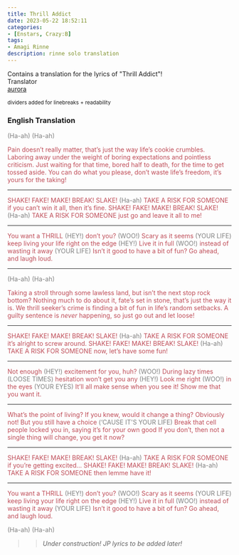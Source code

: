```yaml
---
title: Thrill Addict
date: 2023-05-22 18:52:11
categories:
- [Enstars, Crazy:B]
tags:
- Amagi Rinne
description: rinne solo translation
---
```


<div class="preview-wrapper reverse" style="--storyColor: #hex;--storyColor-rgb: r,g,b;--storyColor-h: hue;--storyColor-s: saturation%;--storyColor-l: lightness%;">
  <div class="grid-wrapper">
      <div class="preview-background" style="background-image: url('https://res.cloudinary.com/djq41tb84/image/upload/v1708144307/translation%20site/masterlist/nuwnwt4drgsfabuhvipq.png')"></div>
      <div class="preview-box" style="background: calc(var(--card-background) + 2%)">
          <div class="info-area">
              <div class="synopsis" style="width: 90%;">
                Contains a translation for the lyrics of "Thrill Addict"!
              </div>
          </div>
          <div class="info-item tl">
              <div class="label">
                  Translator
              </div>
              <div class="value">
                  <a href="https://twitter.com/azurecrystalz">aurora</a>
              </div>
            </div>
        </div>
  </div>
</div>

<!-- more -->

<div style="margin-top: 3%">
  <style>
    .hint--error.hint--top-left:before, .hint--error.hint--top-right:before, .hint--error.hint--top:before {
    border-top-color: #6a3446;
    }
    .hint--error:after {
    background-color: #6a3446;
    text-shadow: 0 -1px 0px #592726;
    }
    [character] {
      --dark-mode: hsl(var(--hue), 30%, 30%);
      display: flex;
    }
    [character]::before {
      position: absolute;
      margin-left: 75px;
    }
    [character] p {
      max-width: calc(100% - 75px);
      margin-left: 75px;
      color: inherit;
    }
    :root[theme='dark'] [character] p {
      background: var(--dark-mode);
    }
    :root[theme='dark'] [character] p .thought {
      color: #9f9fff;
    }
    :root[theme='light'] [character] p {
      background: var(--light-mode);
    }
    [character] p:first-child {
      margin-top: 20px;
      border-top-left-radius: 0px;
    }
    [character] p:first-child::before {
      position: absolute;
      left: 0;
    }
    [character]::after {
      display: none;
      left: 65px;
      top: 37px;
    }
    .msr-narration {
      display: flex;
      align-items: center;
      margin: 20px 0px;
      gap: 5px;
    }
    .msr-narration::before {
      content: "";
      display: inline-block;
      background: var(--article-text);
      height: 1px;
      width: 15%;
    }
    .msr-narration p {
      margin: 0;
    }
  </style>

<sup>dividers added for linebreaks + readability</sup>

### English Translation

<span style="color:grey">(Ha-ah)</span>
<span style="color:grey">(Ha-ah)</span>

<span style="color: #bf4d58;">Pain doesn’t really matter, that’s just the way life’s cookie crumbles.</span>
<span style="color: #bf4d58;">Laboring away under the weight of boring expectations and pointless criticism.</span>
<span style="color: #bf4d58;">Just waiting for that time, bored half to death, for the time to get tossed aside.</span>
<span style="color: #bf4d58;">You can do what you please, don’t waste life’s freedom, it’s yours for the taking!</span>
***
<span style="color: #bf4d58;">SHAKE! FAKE! MAKE! BREAK! SLAKE! </span><span style="color:grey">(Ha-ah)</span>
<span style="color: #bf4d58;">TAKE A RISK FOR SOMEONE if you can’t win it all, then it’s fine.</span>
<span style="color: #bf4d58;">SHAKE! FAKE! MAKE! BREAK! SLAKE! </span><span style="color:grey">(Ha-ah)</span>
<span style="color: #bf4d58;">TAKE A RISK FOR SOMEONE just go and leave it all to me!</span>
***
<span style="color: #bf4d58;">You want a THRILL </span><span style="color:grey">(HEY!)</span> <span style="color: #bf4d58;">don’t you? </span><span style="color:grey">(WOO!)</span>
<span style="color: #bf4d58;">Scary as it seems </span><span style="color:grey">(YOUR LIFE)</span> <span style="color: #bf4d58;">keep living your life right on the edge </span><span style="color:grey">(HEY!)</span>
<span style="color: #bf4d58;">Live it in full </span><span style="color:grey">(WOO!)</span><span style="color: #bf4d58;"> instead of wasting it away </span><span style="color:grey">(YOUR LIFE)</span>
<span style="color: #bf4d58;">Isn’t it good to have a bit of fun? Go ahead, and laugh loud.</span>
***
<span style="color:grey">(Ha-ah)</span>
<span style="color:grey">(Ha-ah)</span>

<span style="color: #bf4d58;">Taking a stroll through some lawless land, but isn’t the next stop rock bottom?</span>
<span style="color: #bf4d58;">Nothing much to do about it, fate’s set in stone, that’s just the way it is.</span>
<span style="color: #bf4d58;">We thrill seeker’s crime is finding a bit of fun in life’s random setbacks.</span>
<span style="color: #bf4d58;">A guilty sentence is <i>never</i> happening, so just go out and let loose!</span>
***
<span style="color: #bf4d58;">SHAKE! FAKE! MAKE! BREAK! SLAKE! </span><span style="color:grey">(Ha-ah)</span>
<span style="color: #bf4d58;">TAKE A RISK FOR SOMEONE it’s alright to screw around.</span>
<span style="color: #bf4d58;">SHAKE! FAKE! MAKE! BREAK! SLAKE! </span><span style="color:grey">(Ha-ah)</span>
<span style="color: #bf4d58;">TAKE A RISK FOR SOMEONE now, let’s have some fun!</span>
***
<span style="color: #bf4d58;">Not enough </span><span style="color:grey">(HEY!)</span><span style="color: #bf4d58;"> excitement for you, huh? </span><span style="color:grey">(WOO!)</span>
<span style="color: #bf4d58;">During lazy times <span style="color:grey">(LOOSE TIMES)</span> <span style="color: #bf4d58;">hesitation won’t get you any <span style="color:grey">(HEY!)</span>
<span style="color: #bf4d58;">Look me right </span><span style="color:grey">(WOO!)</span><span style="color: #bf4d58;"> in the eyes </span><span style="color:grey">(YOUR EYES)</span>
<span style="color: #bf4d58;">It’ll all make sense when you see it! Show me that you want it.</span>
***
<span style="color: #bf4d58;">What’s the point of living? If you knew, would it change a thing?</span>
<span style="color: #bf4d58;">Obviously not! But you still have a choice </span><span style="color:grey">(‘CAUSE IT'S YOUR LIFE)</span>
<span style="color: #bf4d58;">Break that cell people locked you in, saying it’s for your own good</span>
<span style="color: #bf4d58;">If you don’t, then not a single thing will change, you get it now?</span>
***
<span style="color: #bf4d58;">SHAKE! FAKE! MAKE! BREAK! SLAKE! </span><span style="color:grey">(Ha-ah)</span>
<span style="color: #bf4d58;">TAKE A RISK FOR SOMEONE if you’re getting excited…</span>
<span style="color: #bf4d58;">SHAKE! FAKE! MAKE! BREAK! SLAKE! </span><span style="color:grey">(Ha-ah)</span>
<span style="color: #bf4d58;">TAKE A RISK FOR SOMEONE then lemme have it!</span>
***
<span style="color: #bf4d58;">You want a THRILL </span><span style="color:grey">(HEY!)</span> <span style="color: #bf4d58;">don’t you? </span><span style="color:grey">(WOO!)</span>
<span style="color: #bf4d58;">Scary as it seems </span><span style="color: grey;">(YOUR LIFE) </span><span style="color: #bf4d58;">keep living your life right on the edge </span><span style="color:grey">(HEY!)</span>
<span style="color: #bf4d58;">Live it in full </span><span style="color:grey">(WOO!)</span><span style="color: #bf4d58;"> instead of wasting it away </span><span style="color:grey">(YOUR LIFE)</span>
<span style="color: #bf4d58;">Isn’t it good to have a bit of fun? Go ahead, and laugh loud.</span>

<span style="color:grey">(Ha-ah)</span>
<span style="color:grey">(Ha-ah)</span>

>> <i>Under construction! JP lyrics to be added later!</i>
  <!-- CONTENT GOES HERE -->

  <!-- 
  SPEECH BUBBLE FORMAT: 
  {% bubble [CHARACTER_FIRST_NAME] [ATTRIBUTE(optional)]}
    DIALOGUE TEXT HERE

    ADD A LINE SPACE FOR A NEW LINE

    <th>EMBED THOUGHT DIALOGUE WITH THESE TAGS</th>
  {% endbubble %}
  -->

  </div>
